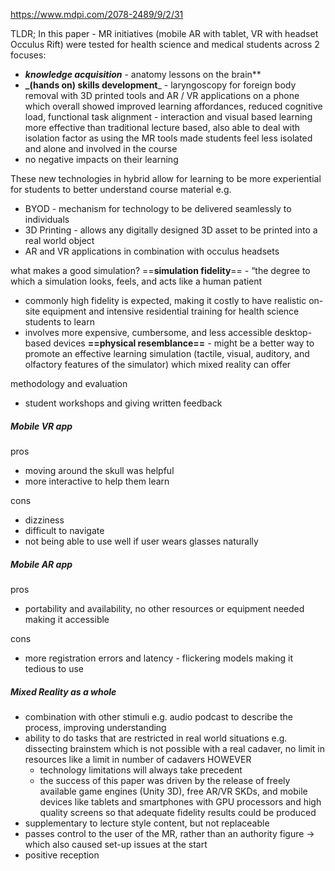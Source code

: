 https://www.mdpi.com/2078-2489/9/2/31

TLDR; In this paper - MR initiatives (mobile AR with tablet, VR with headset Occulus Rift) were tested for health science and medical students across 2 focuses: 
- **_knowledge acquisition_** - anatomy lessons on the brain**
- **_(hands on) skills development**_ - laryngoscopy for foreign body removal with 3D printed tools and AR / VR applications on a phone 
which overall showed improved learning affordances, reduced cognitive load, functional task alignment - interaction and visual based learning more effective than traditional lecture based, also able to deal with isolation factor as using the MR tools made students feel less isolated and alone and involved in the course 
- no negative impacts on their learning 

These new technologies in hybrid allow for learning to be more experiential for students to better understand course material
e.g. 
- BYOD - mechanism for technology to be delivered seamlessly to individuals 
- 3D Printing - allows any digitally designed 3D asset to be printed into a real world object
- AR and VR applications in combination with occulus headsets


what makes a good simulation? 
==**simulation fidelity**== - “the degree to which a simulation looks, feels, and acts like a human patient
- commonly high fidelity is expected, making it costly to have realistic on-site equipment and intensive residential training for health science students to learn
- involves more expensive, cumbersome, and less accessible desktop-based devices
**==physical resemblance==** - might be a better way to promote an effective learning simulation (tactile, visual, auditory, and olfactory features of the simulator) which mixed reality can offer

methodology and evaluation 
- student workshops and giving written feedback

##### Mobile VR app 
pros 
- moving around the skull was helpful 
- more interactive to help them learn

cons 
- dizziness
- difficult to navigate 
- not being able to use well if user wears glasses naturally 

##### Mobile AR app
pros
- portability and availability, no other resources or equipment needed making it accessible 

cons 
- more registration errors and latency - flickering models making it tedious to use 

##### Mixed Reality as a whole 
- combination with other stimuli e.g. audio podcast to describe the process, improving understanding 
- ability to do tasks that are restricted in real world situations e.g. dissecting brainstem which is not possible with a real cadaver, no limit in resources like a limit in number of cadavers HOWEVER
	- technology limitations will always take precedent 
	- the success of this paper was driven by the release of freely available game engines (Unity 3D), free AR/VR SKDs, and mobile devices like tablets and smartphones with GPU processors and high quality screens so that adequate fidelity results could be produced
- supplementary to lecture style content, but not replaceable 
- passes control to the user of the MR, rather than an authority figure -> which also caused set-up issues at the start
- positive reception 
